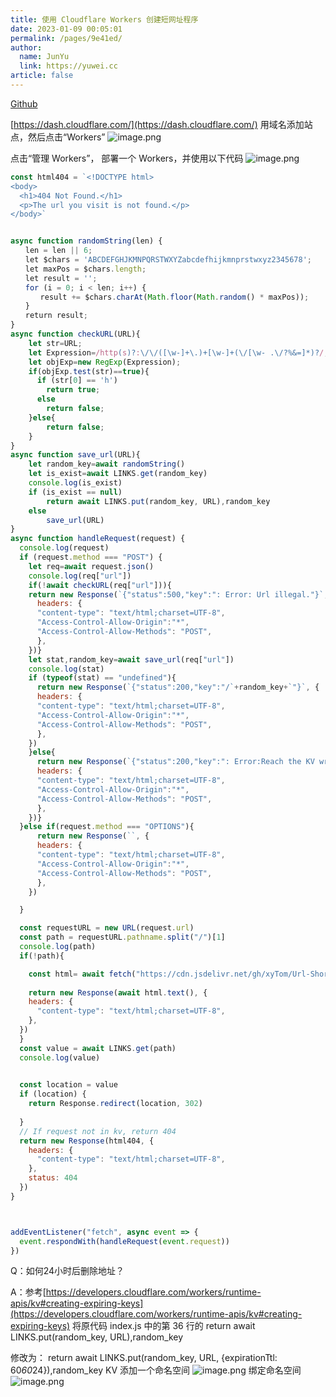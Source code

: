 ```yaml
---
title: 使用 Cloudflare Workers 创建短网址程序
date: 2023-01-09 00:05:01
permalink: /pages/9e41ed/
author: 
  name: JunYu
  link: https://yuwei.cc
article: false
---
```

[Github](https://github.com/xyTom/Url-Shorten-Worker)

[https://dash.cloudflare.com/](https://dash.cloudflare.com/)
用域名添加站点，然后点击“Workers”
![image.png](https://f.pz.al/pzal/2023/01/13/827148e2bc6a5.png)

点击“管理 Workers”，
部署一个 Workers，并使用以下代码
![image.png](https://f.pz.al/pzal/2023/01/13/57423e01ab883.png)
```javascript
const html404 = `<!DOCTYPE html>
<body>
  <h1>404 Not Found.</h1>
  <p>The url you visit is not found.</p>
</body>`


async function randomString(len) {
　　len = len || 6;
　　let $chars = 'ABCDEFGHJKMNPQRSTWXYZabcdefhijkmnprstwxyz2345678';    /****默认去掉了容易混淆的字符oOLl,9gq,Vv,Uu,I1****/
　　let maxPos = $chars.length;
　　let result = '';
　　for (i = 0; i < len; i++) {
　　　　result += $chars.charAt(Math.floor(Math.random() * maxPos));
　　}
　　return result;
}
async function checkURL(URL){
    let str=URL;
    let Expression=/http(s)?:\/\/([\w-]+\.)+[\w-]+(\/[\w- .\/?%&=]*)?/;
    let objExp=new RegExp(Expression);
    if(objExp.test(str)==true){
      if (str[0] == 'h')
        return true;
      else
        return false;
    }else{
        return false;
    }
} 
async function save_url(URL){
    let random_key=await randomString()
    let is_exist=await LINKS.get(random_key)
    console.log(is_exist)
    if (is_exist == null)
        return await LINKS.put(random_key, URL),random_key
    else
        save_url(URL)
}
async function handleRequest(request) {
  console.log(request)
  if (request.method === "POST") {
    let req=await request.json()
    console.log(req["url"])
    if(!await checkURL(req["url"])){
    return new Response(`{"status":500,"key":": Error: Url illegal."}`, {
      headers: {
      "content-type": "text/html;charset=UTF-8",
      "Access-Control-Allow-Origin":"*",
      "Access-Control-Allow-Methods": "POST",
      },
    })}
    let stat,random_key=await save_url(req["url"])
    console.log(stat)
    if (typeof(stat) == "undefined"){
      return new Response(`{"status":200,"key":"/`+random_key+`"}`, {
      headers: {
      "content-type": "text/html;charset=UTF-8",
      "Access-Control-Allow-Origin":"*",
      "Access-Control-Allow-Methods": "POST",
      },
    })
    }else{
      return new Response(`{"status":200,"key":": Error:Reach the KV write limitation."}`, {
      headers: {
      "content-type": "text/html;charset=UTF-8",
      "Access-Control-Allow-Origin":"*",
      "Access-Control-Allow-Methods": "POST",
      },
    })}
  }else if(request.method === "OPTIONS"){  
      return new Response(``, {
      headers: {
      "content-type": "text/html;charset=UTF-8",
      "Access-Control-Allow-Origin":"*",
      "Access-Control-Allow-Methods": "POST",
      },
    })

  }

  const requestURL = new URL(request.url)
  const path = requestURL.pathname.split("/")[1]
  console.log(path)
  if(!path){

    const html= await fetch("https://cdn.jsdelivr.net/gh/xyTom/Url-Shorten-Worker@gh-pages/index.html")
    
    return new Response(await html.text(), {
    headers: {
      "content-type": "text/html;charset=UTF-8",
    },
  })
  }
  const value = await LINKS.get(path)
  console.log(value)
  

  const location = value
  if (location) {
    return Response.redirect(location, 302)
    
  }
  // If request not in kv, return 404
  return new Response(html404, {
    headers: {
      "content-type": "text/html;charset=UTF-8",
    },
    status: 404
  })
}



addEventListener("fetch", async event => {
  event.respondWith(handleRequest(event.request))
})
```
Q：如何24小时后删除地址？

A：参考[https://developers.cloudflare.com/workers/runtime-apis/kv#creating-expiring-keys](https://developers.cloudflare.com/workers/runtime-apis/kv#creating-expiring-keys)
将原代码
index.js 中的第 36 行的
return await LINKS.put(random_key, URL),random_key 

修改为：
return await LINKS.put(random_key, URL, {expirationTtl: 60*60*24}),random_key
KV 添加一个命名空间
![image.png](https://f.pz.al/pzal/2023/01/13/ae6368c53ea41.png)
绑定命名空间
![image.png](https://f.pz.al/pzal/2023/01/13/7ab49d337fa6d.png)
